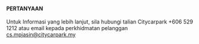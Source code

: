 #### PERTANYAAN

Untuk Informasi yang lebih lanjut, sila hubungi talian Citycarpark +606 529 1212 atau email kepada perkhidmatan pelanggan cs.mpjasin@citycarpark.my
